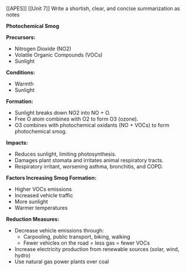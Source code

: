[[APES]]
[[Unit 7]]
Write a shortish, clear, and concise summarization as notes

**Photochemical Smog**

**Precursors:**

* Nitrogen Dioxide (NO2)
* Volatile Organic Compounds (VOCs)
* Sunlight

**Conditions:**

* Warmth
* Sunlight

**Formation:**

* Sunlight breaks down NO2 into NO + O.
* Free O atom combines with O2 to form O3 (ozone).
* O3 combines with photochemical oxidants (NO + VOCs) to form photochemical smog.

**Impacts:**

* Reduces sunlight, limiting photosynthesis.
* Damages plant stomata and irritates animal respiratory tracts.
* Respiratory irritant, worsening asthma, bronchitis, and COPD.

**Factors Increasing Smog Formation:**

* Higher VOCs emissions
* Increased vehicle traffic
* More sunlight
* Warmer temperatures

**Reduction Measures:**

* Decrease vehicle emissions through:
    * Carpooling, public transport, biking, walking
    * Fewer vehicles on the road = less gas = fewer VOCs
* Increase electricity production from renewable sources (solar, wind, hydro)
* Use natural gas power plants over coal